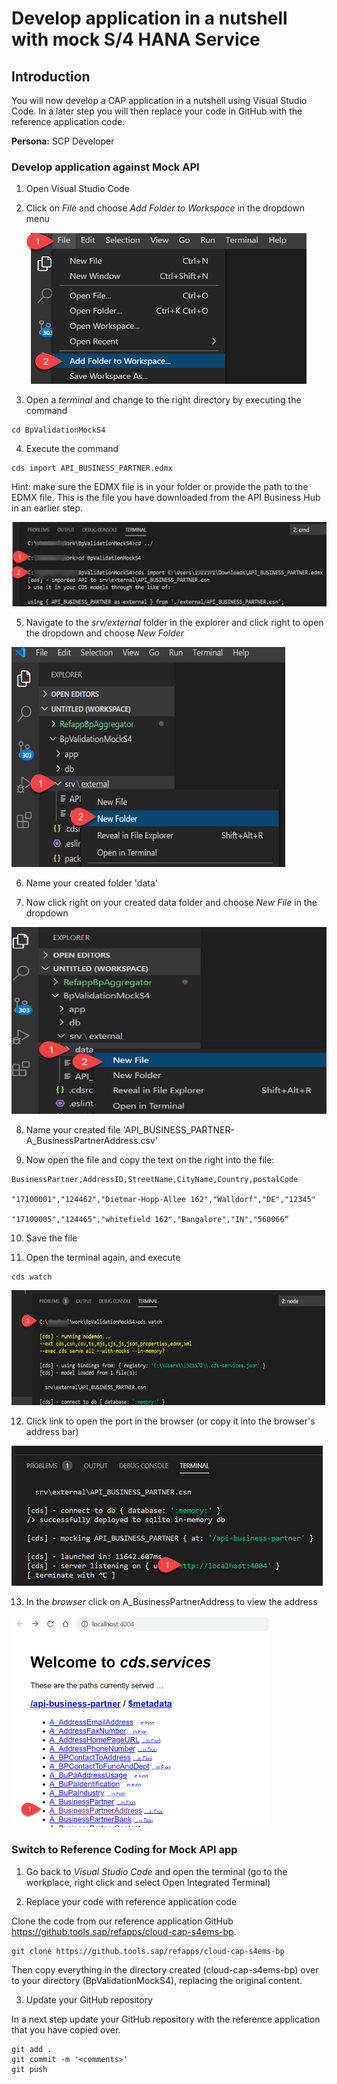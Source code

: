 # Develop application in a nutshell with mock S/4 HANA Service

## Introduction
You will now develop a CAP application in a nutshell using Visual Studio Code. In a later step you will then replace your code in GitHub with the reference application code.

**Persona:** SCP Developer


### Develop application against Mock API

1. Open Visual Studio Code
2. Click on *File* and choose *Add Folder to Workspace* in the dropdown menu

      ![Add folder to Workspace](./images/develop-app-1.png)
   
3. Open a *terminal* and change to the right directory by executing the command 
```
cd BpValidationMockS4

```

4. Execute the command 
```
cds import API_BUSINESS_PARTNER.edmx
```

Hint: make sure the EDMX file is in your folder or provide the path to the EDMX file. This is the file you have downloaded from the API Business Hub in an earlier step. 

![Import Business Partners](./images/develop-app-2.png)

5. Navigate to the *srv/external* folder in the explorer and click right to open the dropdown and choose *New Folder*

![Create new Folder](./images/develop-app-3.png)

6. Name your created folder 'data'

7. Now click right on your created data folder and choose *New File* in the dropdown

![Create new File](./images/develop-app-4.png)

8. Name your created file 'API_BUSINESS_PARTNER-A_BusinessPartnerAddress.csv'

9. Now open the file and copy the text on the right into the file:

 ```
 BusinessPartner,AddressID,StreetName,CityName,Country,postalCode 

"17100001","124462","Dietmar-Hopp-Allee 162","Walldorf","DE","12345" 

"17100005","124465","whitefield 162","Bangalore","IN","560066“

```


10.	Save the file

11.	Open the terminal again, and execute 
```
cds watch
```
![CDS watch](./images/develop-app-5.png)

12.	Click link to open the port in the browser (or copy it into the browser's address bar)

![Open Link](./images/develop-app-6.png)


13.	In the *browser* click on A_BusinessPartnerAddress to view the address

![View address](./images/develop-app-7.png)

### Switch to Reference Coding for Mock API app
 
1.	Go back to *Visual Studio Code* and open the terminal (go to the workplace, right click and select Open Integrated Terminal)

2.	Replace your code with reference application code 

Clone the code from our reference application GitHub https://github.tools.sap/refapps/cloud-cap-s4ems-bp. 

```
git clone https://github.tools.sap/refapps/cloud-cap-s4ems-bp
```

Then copy everything in the directory created (cloud-cap-s4ems-bp) over to your directory (BpValidationMockS4), replacing the original content.

3.	Update your GitHub repository  

In a next step update your GitHub repository with the reference application that you have copied over. 

``` 
git add .
git commit -m '<comments>'
git push
```

